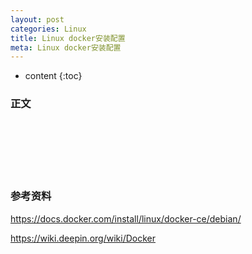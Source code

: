 ```yaml
---
layout: post
categories: Linux
title: Linux docker安装配置
meta: Linux docker安装配置
---
```

* content
{:toc}

### 正文



<br/><br/><br/><br/><br/>
### 参考资料

<https://docs.docker.com/install/linux/docker-ce/debian/>

<https://wiki.deepin.org/wiki/Docker>
